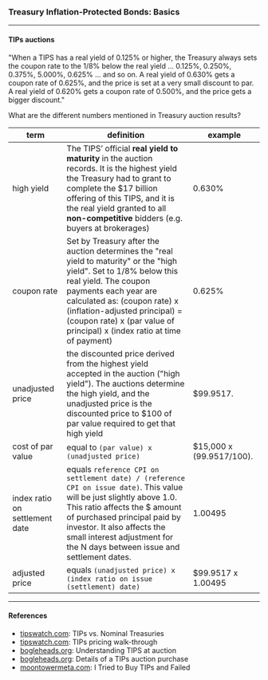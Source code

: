 ### Treasury Inflation-Protected Bonds: Basics

---

#### TIPs auctions

"When a TIPS has a real yield of 0.125% or higher, the Treasury always sets the coupon rate to the 1/8% below the real yield … 0.125%, 0.250%, 0.375%, 5.000%, 0.625% … and so on. A real yield of 0.630% gets a coupon rate of 0.625%, and the price is set at a very small discount to par. A real yield of 0.620% gets a coupon rate of 0.500%, and the price gets a bigger discount."

What are the different numbers mentioned in Treasury auction results?

| term                           | definition                                                                                                                                                                                                                                                                                                      | example                  |
|--------------------------------|-----------------------------------------------------------------------------------------------------------------------------------------------------------------------------------------------------------------------------------------------------------------------------------------------------------------|--------------------------|
| high yield                     | The TIPS’ official **real yield to maturity** in the auction records. It is the highest yield the Treasury had to grant to complete the $17 billion offering of this TIPS, and it is the real yield granted to all **non-competitive** bidders (e.g. buyers at brokerages)                                      | 0.630%                   |
| coupon rate                    | Set by Treasury after the auction determines the "real yield to maturity" or the "high yield". Set to 1/8% below this real yield. The coupon payments each year are calculated as: (coupon rate) x (inflation-adjusted principal) = (coupon rate) x (par value of principal) x (index ratio at time of payment) | 0.625%                   |
| unadjusted price               | the discounted price derived from the highest yield accepted in the auction ("high yield"). The auctions determine the high yield, and the unadjusted price is the discounted price to $100 of par value required to get that high yield                                                                        | $99.9517.                |
| cost of par value              | equal to `(par value) x (unadjusted price)`                                                                                                                                                                                                                                                                     | $15,000 x (99.9517/100). |
| index ratio on settlement date | equals `reference CPI on settlement date) / (reference CPI on issue date)`. This value will be just slightly above 1.0. This ratio affects the $ amount of purchased principal paid by investor. It also affects the small interest adjustment for the N days between issue and settlement dates.               | 1.00495                  |
| adjusted price                 | equals `(unadjusted price) x (index ratio on issue (settlement) date)`                                                                                                                                                                                                                                          | $99.9517 x 1.00495       |
---

#### References

- [tipswatch.com](https://tipswatch.com/tips-vs-nominal-treasurys/): TIPs vs. Nominal Treasuries
- [tipswatch.com](https://tipswatch.com/2022/07/24/confused-by-tips-prices-heres-a-walk-through/): TIPs pricing walk-through
- [bogleheads.org](https://www.bogleheads.org/forum/viewtopic.php?t=414627): Understanding TIPS at auction
- [bogleheads.org](https://www.bogleheads.org/forum/viewtopic.php?t=403323): Details of a TIPs auction purchase
- [moontowermeta.com](https://moontowermeta.com/moontower-202/): I Tried to Buy TIPs and Failed
